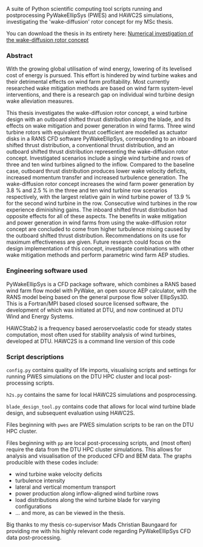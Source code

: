 A suite of Python scientific computing tool scripts running and postprocessing PyWakeEllipSys (PWES) and HAWC2S simulations, investigating the 'wake-diffusion' rotor concept for my MSc thesis.

You can download the thesis in its entirety here: [Numerical investigation of the wake-diffusion rotor concept](http://resolver.tudelft.nl/uuid:f4a34434-a186-4127-aedd-d9d8f5e62c2a)

### Abstract
With the growing global utilisation of wind energy, lowering of its levelised cost of energy is pursued. This effort is hindered by wind turbine wakes and their detrimental effects on wind farm profitability. Most currently researched wake mitigation methods are based on wind farm system-level interventions, and there is a research gap on individual wind turbine design wake alleviation measures.

This thesis investigates the wake-diffusion rotor concept, a wind turbine design with an outboard shifted thrust distribution along the blade, and its effects on wake mitigation and power generation in wind farms.
Three wind turbine rotors with equivalent thrust coefficient are modelled as actuator disks in a RANS CFD software PyWakeEllipSys, corresponding to an inboard shifted thrust distribution, a conventional thrust distribution, and an outboard shifted thrust distribution representing the wake-diffusion rotor concept. Investigated scenarios include a single wind turbine and rows of three and ten wind turbines aligned to the inflow.
Compared to the baseline case, outboard thrust distribution produces lower wake velocity deficits, increased momentum transfer and increased turbulence generation. The wake-diffusion rotor concept increases the wind farm power generation by 3.8 % and 2.5 % in the three and ten wind turbine row scenarios respectively, with the largest relative gain in wind turbine power of 13.9 % for the second wind turbine in the row. Consecutive wind turbines in the row experience diminishing gains. The inboard shifted thrust distribution had opposite effects for all of these aspects.
The benefits in wake mitigation and power generation in wind farms from using the wake-diffusion rotor concept are concluded to come from higher turbulence mixing caused by the outboard shifted thrust distribution. Recommendations on its use for maximum effectiveness are given. Future research could focus on the design implementation of this concept, investigate combinations with other wake mitigation methods and perform parametric wind farm AEP studies.

### Engineering software used
PyWakeEllipSys is a CFD package software, which combines a RANS based wind farm flow model with PyWake, an open source AEP calculator, with the RANS model being based on the general purpose flow solver EllipSys3D. This is a Fortran/MPI based closed source licensed software, the development of which was initiated at DTU, and now continued at DTU Wind and Energy Systems. 

HAWCStab2 is a frequency based aeroservoelastic code for steady states computation, most often used for stability analysis of wind turbines, developed at DTU. HAWC2S is a command line version of this code

### Script descriptions
`config.py` contains quality of life imports, visualising scripts and settings for running PWES simulations on the DTU HPC cluster and local post-processing scripts.

`h2s.py` contains the same for local HAWC2S simulations and posprocessing.

`blade_design_tool.py` contains code that allows for local wind turbine blade design, and subsequent evaluation using HAWC2S.


Files beginning with `pwes` are PWES simulation scripts to be ran on the DTU HPC cluster.

Files beginning with `pp` are local post-processing scripts, and (most often) require the data from the DTU HPC cluster simulations. This allows for analysis and visualisation of the produced CFD and BEM data. The graphs producible with these codes include: 
- wind turbine wake velocity deficits
- turbulence intensity
- lateral and vertical momentum transport 
- power production along inflow-aligned wind turbine rows
- load distributions along the wind turbine blade for varying configurations
- ... and more, as can be viewed in the thesis. 

Big thanks to my thesis co-supervisor Mads Christian Baungaard for providing me with his highly relevant code regarding PyWakeEllipSys CFD data post-processing.



